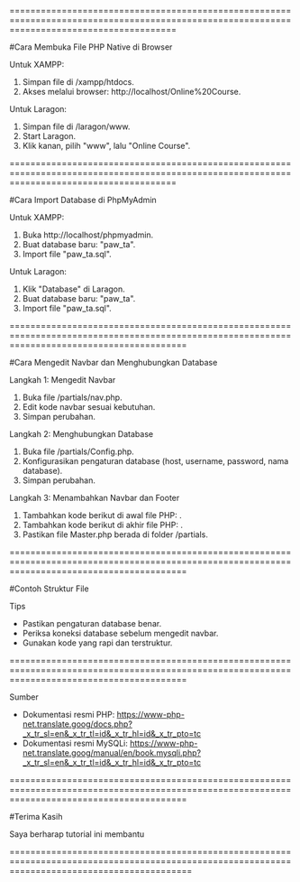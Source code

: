 ============================================================================================================================================

#Cara Membuka File PHP Native di Browser

Untuk XAMPP:

1. Simpan file di /xampp/htdocs.
2. Akses melalui browser: http://localhost/Online%20Course.

Untuk Laragon:

1. Simpan file di /laragon/www.
2. Start Laragon.
3. Klik kanan, pilih "www", lalu "Online Course".

============================================================================================================================================

#Cara Import Database di PhpMyAdmin

Untuk XAMPP:

1. Buka http://localhost/phpmyadmin.
2. Buat database baru: "paw_ta".
3. Import file "paw_ta.sql".

Untuk Laragon:

1. Klik "Database" di Laragon.
2. Buat database baru: "paw_ta".
3. Import file "paw_ta.sql".

==============================================================================================================================================

#Cara Mengedit Navbar dan Menghubungkan Database

Langkah 1: Mengedit Navbar

1. Buka file /partials/nav.php.
2. Edit kode navbar sesuai kebutuhan.
3. Simpan perubahan.

Langkah 2: Menghubungkan Database

1. Buka file /partials/Config.php.
2. Konfigurasikan pengaturan database (host, username, password, nama database).
3. Simpan perubahan.

Langkah 3: Menambahkan Navbar dan Footer

1. Tambahkan kode berikut di awal file PHP: <?php ob_start(); ?>.
2. Tambahkan kode berikut di akhir file PHP: <?php $content = ob_get_clean(); include '../partials/Master.php'; ?>.
3. Pastikan file Master.php berada di folder /partials.

==============================================================================================================================================

#Contoh Struktur File


<?php ob_start(); ?>

<!-- Konten halaman -->

<?php 
$content = ob_get_clean(); 
include '../partials/Master.php'; 
?>


Tips

- Pastikan pengaturan database benar.
- Periksa koneksi database sebelum mengedit navbar.
- Gunakan kode yang rapi dan terstruktur.

==============================================================================================================================================

Sumber

- Dokumentasi resmi PHP: https://www-php-net.translate.goog/docs.php?_x_tr_sl=en&_x_tr_tl=id&_x_tr_hl=id&_x_tr_pto=tc
- Dokumentasi resmi MySQLi: https://www-php-net.translate.goog/manual/en/book.mysqli.php?_x_tr_sl=en&_x_tr_tl=id&_x_tr_hl=id&_x_tr_pto=tc

==============================================================================================================================================

#Terima Kasih

Saya berharap tutorial ini membantu

===============================================================================================================================================
